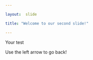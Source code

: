 ```yaml
---

layout:  slide

title: "Welcome to our second slide!"

---
```


Your test

Use the left arrow to go back!
